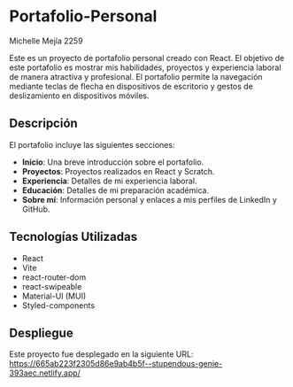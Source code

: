 # Portafolio-Personal
Michelle Mejía 2259

Este es un proyecto de portafolio personal creado con React. El objetivo de este portafolio es mostrar mis habilidades, proyectos y experiencia laboral de manera atractiva y profesional. El portafolio permite la navegación mediante teclas de flecha en dispositivos de escritorio y gestos de deslizamiento en dispositivos móviles.

## Descripción

El portafolio incluye las siguientes secciones:
- **Inicio**: Una breve introducción sobre el portafolio.
- **Proyectos**: Proyectos realizados en React y Scratch.
- **Experiencia**: Detalles de mi experiencia laboral.
- **Educación**: Detalles de mi preparación académica.
- **Sobre mí**: Información personal y enlaces a mis perfiles de LinkedIn y GitHub.

## Tecnologías Utilizadas

- React
- Vite
- react-router-dom
- react-swipeable
- Material-UI (MUI)
- Styled-components

## Despliegue
Este proyecto fue desplegado en la siguiente URL: https://665ab223f2305d86e9ab4b5f--stupendous-genie-393aec.netlify.app/
